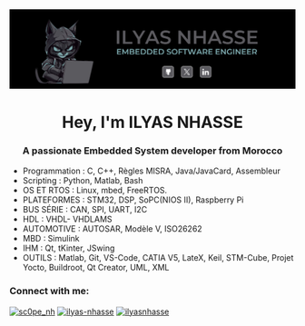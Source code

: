 <center>
<img src="https://github.com/scopenhasse/scopenhasse/blob/main/pic.jpg" alt="Here is a little bit about me!" d>
</center>
<h1 align="center">Hey, I'm ILYAS NHASSE</h1>
<h3 align="center">A passionate Embedded System developer from Morocco</h3>

- Programmation : C, C++, Règles MISRA, Java/JavaCard, Assembleur
- Scripting : Python, Matlab, Bash
- OS ET RTOS : Linux, mbed, FreeRTOS.
- PLATEFORMES : STM32, DSP, SoPC(NIOS II), Raspberry Pi
- BUS SÉRIE : CAN, SPI, UART, I2C
- HDL : VHDL- VHDLAMS
- AUTOMOTIVE : AUTOSAR, Modèle V, ISO26262
- MBD : Simulink
- IHM : Qt, tKinter, JSwing
- OUTILS : Matlab, Git, VS-Code, CATIA V5, LateX, Keil, STM-Cube, Projet Yocto, Buildroot, Qt Creator, UML, XML

<h3 align="left">Connect with me:</h3>
<p align="left">
<a href="https://twitter.com/sc0pe_nh" target="blank"><img align="center" src="https://raw.githubusercontent.com/rahuldkjain/github-profile-readme-generator/master/src/images/icons/Social/twitter.svg" alt="sc0pe_nh" height="30" width="40" /></a>
<a href="https://linkedin.com/in/ilyas-nhasse" target="blank"><img align="center" src="https://raw.githubusercontent.com/rahuldkjain/github-profile-readme-generator/master/src/images/icons/Social/linked-in-alt.svg" alt="ilyas-nhasse" height="30" width="40" /></a>
<a href="https://www.behance.net/ilyasnhasse" target="blank"><img align="center" src="https://raw.githubusercontent.com/rahuldkjain/github-profile-readme-generator/master/src/images/icons/Social/behance.svg" alt="ilyasnhasse" height="30" width="40" /></a>
</p>

